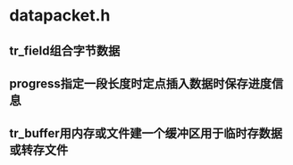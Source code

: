 # datapacket.h
## tr_field组合字节数据
## progress指定一段长度时定点插入数据时保存进度信息
## tr_buffer用内存或文件建一个缓冲区用于临时存数据或转存文件
